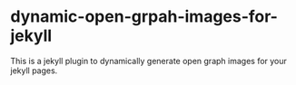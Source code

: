 # dynamic-open-grpah-images-for-jekyll
This is a jekyll plugin to dynamically generate open graph images for your jekyll pages.
